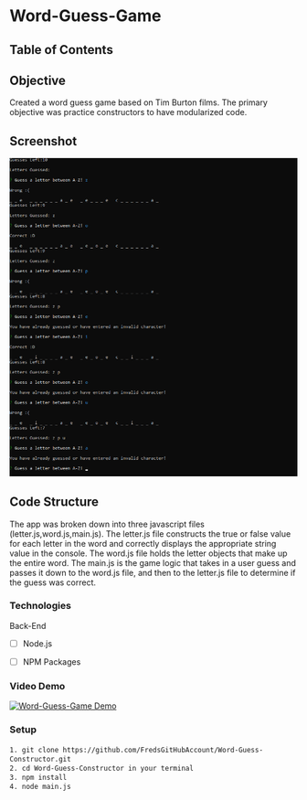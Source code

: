 # Word-Guess-Game

## Table of Contents 

## Objective 

Created a word guess game based on Tim Burton films.  The primary objective was practice constructors to have modularized code. 

## Screenshot
![Screenshot](/ss/wordguesscon.png)

## Code Structure

The app was broken down into three javascript files (letter.js,word.js,main.js).  The letter.js file constructs the true or false value for each letter in the word and correctly displays the appropriate string value in the console.  The word.js file holds the letter objects that make up the entire word.  The main.js is the game logic that takes in a user guess and passes it down to the word.js file, and then to the letter.js file to determine if the guess was correct.  

### Technologies
Back-End
- [ ] Node.js
- [ ] NPM Packages



### Video Demo
[![Word-Guess-Game Demo](https://img.youtube.com/vi/9y51AoNSMfk/0.jpg)](https://youtu.be/9y51AoNSMfk)

### Setup 
```
1. git clone https://github.com/FredsGitHubAccount/Word-Guess-Constructor.git
2. cd Word-Guess-Constructor in your terminal
3. npm install 
4. node main.js

```
